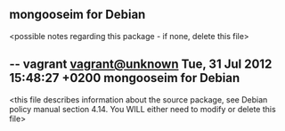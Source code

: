 mongooseim for Debian
-----------------------

<possible notes regarding this package - if none, delete this file>

 -- vagrant <vagrant@unknown>  Tue, 31 Jul 2012 15:48:27 +0200
mongooseim for Debian
-----------------------

<this file describes information about the source package, see Debian policy
manual section 4.14. You WILL either need to modify or delete this file>
